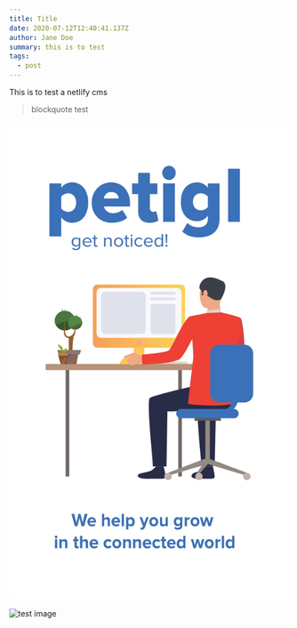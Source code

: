 ```yaml
---
title: Title
date: 2020-07-12T12:40:41.137Z
author: Jane Doe
summary: this is to test
tags:
  - post
---
```

This is to test a netlify cms 

> blockquote test

![petigl image ](/static/img/petigl.jpg "testimage")

![test image](/static/img/logo.png "test image")